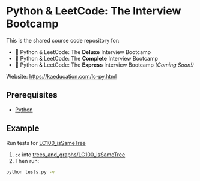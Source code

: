 # Python & LeetCode: The Interview Bootcamp

This is the shared course code repository for:
* 🥇 Python & LeetCode: The **Deluxe** Interview Bootcamp
* 🥈 Python & LeetCode: The **Complete** Interview Bootcamp
* 🥉 Python & LeetCode: The **Express** Interview Bootcamp *(Coming Soon!)*

Website: https://kaeducation.com/lc-py.html

## Prerequisites
* [Python](https://www.python.org)

## Example
Run tests for [LC100_isSameTree](trees_and_graphs/LC100_isSameTree)

1) `cd` into [trees_and_graphs/LC100_isSameTree](trees_and_graphs/LC100_isSameTree)
2) Then run:
```bash
python tests.py -v
```
